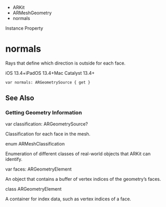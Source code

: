 

- ARKit
- ARMeshGeometry
-  normals 

Instance Property

# normals

Rays that define which direction is outside for each face.

iOS 13.4+iPadOS 13.4+Mac Catalyst 13.4+

``` source
var normals: ARGeometrySource { get }
```

## See Also

### Getting Geometry Information

var classification: ARGeometrySource?

Classification for each face in the mesh.

enum ARMeshClassification

Enumeration of different classes of real-world objects that ARKit can identify.

var faces: ARGeometryElement

An object that contains a buffer of vertex indices of the geometry’s faces.

class ARGeometryElement

A container for index data, such as vertex indices of a face.

